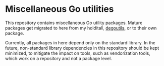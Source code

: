 # Miscellaneous Go utilities

This repository contains miscellaneous Go utility packages. Mature packages get
migrated to here from my holditall,
[degoutils](https://github.com/hlandau/degoutils), or to their own package.

Currently, all packages in here depend only on the standard library. In the
future, non-standard library dependencies in this repository should be kept
minimized, to mitigate the impact on tools, such as vendorization tools, which
work on a repository and not a package level.
